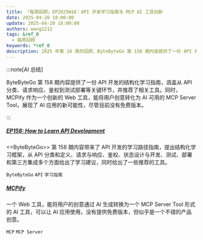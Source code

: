 ```yaml
---
title: 「每周回顾」EP2025W16：API 开发学习指南与 MCP AI 工具创新
date: 2025-04-20 18:00:00
update: 2025-04-20 18:00:00
authors: wang1212
tags: &ref_0
  - 每周回顾
keywords: *ref_0
description: 2025 年第 16 周的回顾，ByteByteGo 第 158 期内容提供了一份 API 开发的结构化学习指南，涵盖从 API 分类、请求响应、鉴权到测试部署等关键环节，并推荐了相关工具。同时，MCPify 作为一个创新的 Web 工具，能将用户创意转化为 AI 可用的 MCP Server Tool，展现了 AI 应用的新可能性，尽管目前没有免费版本。
---
```


:::note[AI 总结]

ByteByteGo 第 158 期内容提供了一份 API 开发的结构化学习指南，涵盖从 API 分类、请求响应、鉴权到测试部署等关键环节，并推荐了相关工具。同时，MCPify 作为一个创新的 Web 工具，能将用户创意转化为 AI 可用的 MCP Server Tool，展现了 AI 应用的新可能性，尽管目前没有免费版本。

:::

<!-- truncate -->

##### [EP158: How to Learn API Development](https://blog.bytebytego.com/p/ep158-how-to-learn-api-development)

<\<ByteByteGo\>> 第 158 期内容带来了 API 开发的学习路径指南，提出结构化学习框架，从 API 分类和定义、请求与响应、鉴权、状态设计与开发、测试、部署和第三方集成多个方面给出了学习建议，同时给出了一些推荐的工具。

`ByteByteGo` `API` `学习指南`

##### [MCPify](https://mcpify.ai/)

一个 Web 工具，能将用户的创意通过 AI 生成转换为一个 MCP Server Tool 形式的 AI 工具，可以让 AI 应用使用，没有提供免费版本，但似乎是一个不错的产品创意。

`MCP` `MCP Server`
